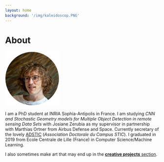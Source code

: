 ```yaml
---
layout: home
background: '/img/kaleidoscop.PNG'
---
```


About
====================

<img src="img/me.png" alt="drawing" width="180px"/>

I am a PhD student at INRIA Sophia-Antipolis in France. I am studying _CNN and Stochastic Geometry models for Multiple Object Detection in remote sensing Data Sets_ with Josiane Zerubia as my supervisor in partnership with Marthias Ortner from Airbus Defense and Space.
Currently secretary of the lovely [ADSTIC](https://adstic.i3s.univ-cotedazur.fr/) (_Association Doctorale du Campus STIC_).
I graduated in 2019 from Ecole Centrale de Lille (France) in Computer Science/Machine Learning.

I also sometimes make art that may end up in the [**creative projects** section](/crea/).

<!-- To be notified on future posts you can use this good old [RSS feed](/feed.xml). -->
